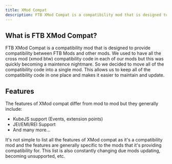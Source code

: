 ```yaml
---
title: XMod Compat
description: FTB XMod Compat is a compatibility mod that is designed to provide compatibility between FTB Mods and other mods.
---
```


## What is FTB XMod Compat?

FTB XMod Compat is a compatibility mod that is designed to provide compatibility between FTB Mods and other mods. We used to have all the cross mod (xmod btw) compatibility code in each of our mods but this was quickly becoming a maintence nightmare. So we decided to move all of the compatibility code into a single mod. This allows us to keep all of the compatibility code in one place and makes it easier to maintain and update.

## Features

The features of XMod compat differ from mod to mod but they generally include:

- KubeJS support (Events, extension points)
- JEI/EMI/REI Support
- And many more...

It's not simple to list all the features of XMod compat as it's a compatibility mod and the features are generally specific to the mods that it's providing compatibility for. This list is also constantly changing due mods updating, becoming unsupported, etc.
